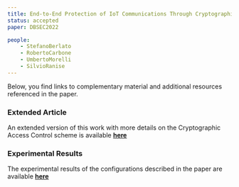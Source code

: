 ```yaml
---
title: End-to-End Protection of IoT Communications Through Cryptographic Enforcement of Access Control Policies
status: accepted
paper: DBSEC2022

people:
    - StefanoBerlato
    - RobertoCarbone
    - UmbertoMorelli
    - SilvioRanise
---
```


Below, you find links to complementary material and additional resources referenced in the paper.


### Extended Article

An extended version of this work with more details on the Cryptographic Access Control scheme is available [**here**](assets/DBSEC2022/DBSEC2022_Extended.pdf)



### Experimental Results

The experimental results of the configurations described in the paper are available [**here**](assets/DBSEC2022/experimental_results.xlsx)